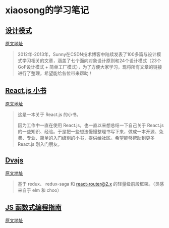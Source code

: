 # xiaosong的学习笔记

## [设计模式](设计模式/README.md)

[原文地址](http://blog.csdn.net/lovelion/article/details/17517213)

> 2012年-2013年，Sunny在CSDN技术博客中陆续发表了100多篇与设计模式学习相关的文章，涵盖了七个面向对象设计原则和24个设计模式（23个GoF设计模式 +  简单工厂模式），为了方便大家学习，现将所有文章的链接进行了整理，希望能给各位带来帮助！


## [React.js 小书](React.js小书/README.md)

[原文地址](http://huziketang.com/books/react/)

> 这是一本关于 React.js 的小书。
>
> 因为工作中一直在使用 React.js，也一直以来想总结一下自己关于 React.js 的一些知识、经验。于是把一些想法慢慢整理书写下来，做成一本开源、免费、专业、简单的入门级别的小书，提供给社区。希望能够帮助到更多 React.js 刚入门朋友。


## [Dvajs](dva/README.md)

[原文地址](https://github.com/dvajs/dva/blob/master/README_zh-CN.md)

> 基于 redux、 redux-saga 和 react-router@2.x 的轻量级前段框架。（灵感来自于 elm 和 choo）


## [JS 函数式编程指南](JS函数式编程指南/README.md)

[原文地址](https://llh911001.gitbooks.io/mostly-adequate-guide-chinese/content/)

